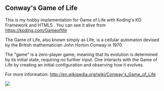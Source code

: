 Conway's Game of Life
---------------------

This is my hobby implementation for Game of Life with Koding's KD Framework and HTML5 <canvas>. You can see it alive from https://koding.com/Gameoflife 

The Game of Life, also known simply as Life, is a cellular automaton devised by the British mathematician John Horton Conway in 1970.

The "game" is a zero-player game, meaning that its evolution is determined by its initial state, requiring no further input. One interacts with the Game of Life by creating an initial configuration and observing how it evolves.

For more information: http://en.wikipedia.org/wiki/Conway's_Game_of_Life

![](https://raw.github.com/gokmen/Gameoflife.kdapp/master/resources/screenshot.png)

